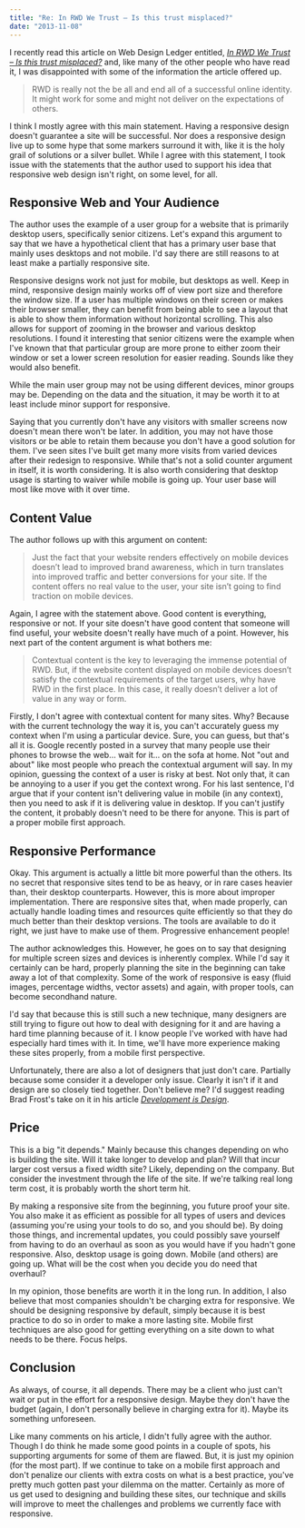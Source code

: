 ```yaml
---
title: "Re: In RWD We Trust – Is this trust misplaced?"
date: "2013-11-08"
---
```


I recently read this article on Web Design Ledger entitled, _[In RWD We Trust – Is this trust misplaced?](http://webdesignledger.com/trends-2/in-rwd-we-trust-is-this-trust-misplaced)_ and, like many of the other people who have read it, I was disappointed with some of the information the article offered up.

> RWD is really not the be all and end all of a successful online identity. It might work for some and might not deliver on the expectations of others.

I think I mostly agree with this main statement. Having a responsive design doesn't guarantee a site will be successful. Nor does a responsive design live up to some hype that some markers surround it with, like it is the holy grail of solutions or a silver bullet. While I agree with this statement, I took issue with the statements that the author used to support his idea that responsive web design isn't right, on some level, for all.

## Responsive Web and Your Audience

The author uses the example of a user group for a website that is primarily desktop users, specifically senior citizens. Let's expand this argument to say that we have a hypothetical client that has a primary user base that mainly uses desktops and not mobile. I'd say there are still reasons to at least make a partially responsive site.

Responsive designs work not just for mobile, but desktops as well. Keep in mind, responsive design mainly works off of view port size and therefore the window size. If a user has multiple windows on their screen or makes their browser smaller, they can benefit from being able to see a layout that is able to show them information without horizontal scrolling. This also allows for support of zooming in the browser and various desktop resolutions. I found it interesting that senior citizens were the example when I've known that that particular group are more prone to either zoom their window or set a lower screen resolution for easier reading. Sounds like they would also benefit.

While the main user group may not be using different devices, minor groups may be. Depending on the data and the situation, it may be worth it to at least include minor support for responsive.

Saying that you currently don't have any visitors with smaller screens now doesn't mean there won't be later. In addition, you may not have those visitors or be able to retain them because you don't have a good solution for them. I've seen sites I've built get many more visits from varied devices after their redesign to responsive. While that's not a solid counter argument in itself, it is worth considering. It is also worth considering that desktop usage is starting to waiver while mobile is going up. Your user base will most like move with it over time.

## Content Value

The author follows up with this argument on content:

> Just the fact that your website renders effectively on mobile devices doesn’t lead to improved brand awareness, which in turn translates into improved traffic and better conversions for your site. If the content offers no real value to the user, your site isn’t going to find traction on mobile devices.

Again, I agree with the statement above. Good content is everything, responsive or not. If your site doesn't have good content that someone will find useful, your website doesn't really have much of a point. However, his next part of the content argument is what bothers me:

> Contextual content is the key to leveraging the immense potential of RWD. But, if the website content displayed on mobile devices doesn’t satisfy the contextual requirements of the target users, why have RWD in the first place. In this case, it really doesn’t deliver a lot of value in any way or form.

Firstly, I don't agree with contextual content for many sites. Why? Because with the current technology the way it is, you can't accurately guess my context when I'm using a particular device. Sure, you can guess, but that's all it is. Google recently posted in a survey that many people use their phones to browse the web... wait for it... on the sofa at home. Not "out and about" like most people who preach the contextual argument will say. In my opinion, guessing the context of a user is risky at best. Not only that, it can be annoying to a user if you get the context wrong. For his last sentence, I'd argue that if your content isn't delivering value in mobile (in any context), then you need to ask if it is delivering value in desktop. If you can't justify the content, it probably doesn't need to be there for anyone. This is part of a proper mobile first approach.

## Responsive Performance

Okay. This argument is actually a little bit more powerful than the others. Its no secret that responsive sites tend to be as heavy, or in rare cases heavier than, their desktop counterparts. However, this is more about improper implementation. There are responsive sites that, when made properly, can actually handle loading times and resources quite efficiently so that they do much better than their desktop versions. The tools are available to do it right, we just have to make use of them. Progressive enhancement people!

The author acknowledges this. However, he goes on to say that designing for multiple screen sizes and devices is inherently complex. While I'd say it certainly can be hard, properly planning the site in the beginning can take away a lot of that complexity. Some of the work of responsive is easy (fluid images, percentage widths, vector assets) and again, with proper tools, can become secondhand nature.

I'd say that because this is still such a new technique, many designers are still trying to figure out how to deal with designing for it and are having a hard time planning because of it. I know people I've worked with have had especially hard times with it. In time, we'll have more experience making these sites properly, from a mobile first perspective.

Unfortunately, there are also a lot of designers that just don't care. Partially because some consider it a developer only issue. Clearly it isn't if it and design are so closely tied together. Don't believe me? I'd suggest reading Brad Frost's take on it in his article [_Development is Design_](http://bradfrostweb.com/blog/post/development-is-design/).

## Price

This is a big "it depends." Mainly because this changes depending on who is building the site. Will it take longer to develop and plan? Will that incur larger cost versus a fixed width site? Likely, depending on the company. But consider the investment through the life of the site. If we're talking real long term cost, it is probably worth the short term hit.

By making a responsive site from the beginning, you future proof your site. You also make it as efficient as possible for all types of users and devices (assuming you're using your tools to do so, and you should be). By doing those things, and incremental updates, you could possibly save yourself from having to do an overhaul as soon as you would have if you hadn't gone responsive. Also, desktop usage is going down. Mobile (and others) are going up. What will be the cost when you decide you do need that overhaul?

In my opinion, those benefits are worth it in the long run. In addition, I also believe that most companies shouldn't be charging extra for responsive. We should be designing responsive by default, simply because it is best practice to do so in order to make a more lasting site. Mobile first techniques are also good for getting everything on a site down to what needs to be there. Focus helps.

## Conclusion

As always, of course, it all depends. There may be a client who just can't wait or put in the effort for a responsive design. Maybe they don't have the budget (again, I don't personally believe in charging extra for it). Maybe its something unforeseen.

Like many comments on his article, I didn't fully agree with the author. Though I do think he made some good points in a couple of spots, his supporting arguments for some of them are flawed. But, it is just my opinion (for the most part). If we continue to take on a mobile first approach and don't penalize our clients with extra costs on what is a best practice, you've pretty much gotten past your dilemma on the matter. Certainly as more of us get used to designing and building these sites, our technique and skills will improve to meet the challenges and problems we currently face with responsive.
